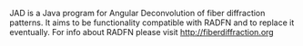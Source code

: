 JAD is a Java program for Angular Deconvolution of fiber diffraction patterns. 
It aims to be functionality compatible with RADFN and to replace it eventually.
For info about RADFN please visit http://fiberdiffraction.org
